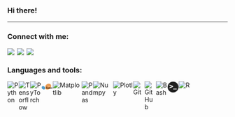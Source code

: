 ### Hi there!

---

### Connect with me:
[<img align="left" width="22px" src="https://cdn.jsdelivr.net/npm/simple-icons@v3/icons/twitter.svg" />][twitter]
[<img align="left" width="22px" src="https://cdn.jsdelivr.net/npm/simple-icons@v3/icons/linkedin.svg" />][linkedin]
[<img align="left" width="22px" src="https://cdn.jsdelivr.net/npm/simple-icons@v3/icons/medium.svg" />][medium]

<br>

### Languages and tools:
<img align="left" alt="Python" width="26px" src="https://cdn.jsdelivr.net/npm/simple-icons@v3/icons/python.svg" />

<img align="left" alt="Tensorflow" width="26px" src="https://cdn.jsdelivr.net/npm/simple-icons@v3/icons/tensorflow.svg" />

<img align="left" alt="PyTorch" width="26px" src="https://cdn.jsdelivr.net/npm/simple-icons@v3/icons/pytorch.svg" />

<img align="left" alt="scikit-learn" width="26px" src="https://raw.githubusercontent.com/github/explore/80688e429a7d4ef2fca1e82350fe8e3517d3494d/topics/scikit-learn/scikit-learn.png" />

<img align="left" alt="Matplotlib" width="66px" src="https://camo.githubusercontent.com/7cc5c1ce50d19bb148f96ffcb9b762201ad5e518/68747470733a2f2f6d6174706c6f746c69622e6f72672f5f7374617469632f6c6f676f322e737667" />

<img align="left" alt="Pandas" width="26px" src="https://cdn.jsdelivr.net/npm/simple-icons@v3/icons/pandas.svg" />

<img align="left" alt="Numpy" width="46px" src="https://camo.githubusercontent.com/37d9964b95f38c96ed2cce75182f7ebda4b90f64/68747470733a2f2f676863646e2e7261776769742e6f72672f6e756d70792f6e756d70792f6d61737465722f6272616e64696e672f69636f6e732f7072696d6172792f6e756d70796c6f676f2e737667" />

<img align="left" alt="Plotly" width="46px" src="https://images.prismic.io/plotly-marketing-website/bd1f702a-b623-48ab-a459-3ee92a7499b4_logo-plotly.svg?auto=compress,format" />

<img align="left" alt="Git" width="26px" src="https://cdn.jsdelivr.net/npm/simple-icons@v3/icons/git.svg" />

<img align="left" alt="GitHub" width="26px" src="https://cdn.jsdelivr.net/npm/simple-icons@v3/icons/github.svg" />

<img align="left" alt="Bash" width="26px" src="https://cdn.jsdelivr.net/npm/simple-icons@v3/icons/gnubash.svg" />

<img align="left" alt="Terminal" width="26px" src="https://raw.githubusercontent.com/github/explore/80688e429a7d4ef2fca1e82350fe8e3517d3494d/topics/terminal/terminal.png" />

<img align="left" alt="R" width="26px" src="https://cdn.jsdelivr.net/npm/simple-icons@v3/icons/r.svg" />



[twitter]: https://twitter.com/CleonW_
[linkedin]: https://linkedin.com/in/cleonwong/
[medium]: https://medium.com/@cleonwong
